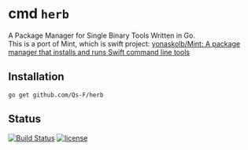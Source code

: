 # cmd `herb`

A Package Manager for Single Binary Tools Written in Go.  
This is a port of Mint, which is swift project: [yonaskolb/Mint: A package manager that installs and runs Swift command line tools](https://github.com/yonaskolb/Mint)

## Installation

`go get github.com/Qs-F/herb`

## Status

[![Build Status](https://img.shields.io/circleci/project/github/Qs-F/herb.svg?style=for-the-badge)](https://circleci.com/gh/Qs-F/herb)
[![license](https://img.shields.io/github/license/Qs-F/herb.svg?style=for-the-badge)](https://github.com/Qs-F/Mint/blob/master/LICENSE)

